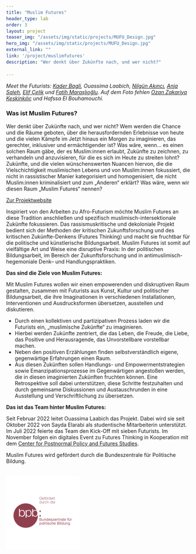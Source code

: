 ```yaml
---
title: "Muslim Futures"
header_type: lab
order: 3
layout: project
teaser_img: "/assets/img/static/projects/MUFU_Design.jpg"
hero_img: "/assets/img/static/projects/MUFU_Design.jpg"
external_link: ""
link: '/project/muslimfutures'
description: "Wer denkt über Zukünfte nach, und wer nicht?"

---
```


<p><em>Meet the Futurists: <a href="https://www.linkedin.com/in/kader-bagli/">Kader Bagli</a>, Ouassima Laabich, <a href="https://re-publica.com/de/user/12173">Nilgün Akıncı</a>, <a href="https://www.anjasaleh.com">Anja Saleh</a>, <a href="https://www.elifcelik.de">Elif Çelik</a> und <a href="https://www.instagram.com/fatih.maraslioglu/">Fatih Maraşlıoğlu</a>. Auf dem Foto fehlen <a href="https://www.instagram.com/ozkeskinkilic/">Ozan Zakariya Keskinkılıç</a> und Hafssa El Bouhamouchi.</em></p>


<h3>Was ist Muslim Futures?</h3>

<p>Wer denkt über Zukünfte nach, und wer nicht? Wem werden die Chance und die Räume geboten, über die herausfordernden Erlebnisse von heute und die vielen Kämpfe im Jetzt hinaus ein Morgen zu imaginieren, das gerechter, inklusiver und ermächtigender ist? Was wäre, wenn... es einen solchen Raum gäbe, der es Muslim:innen erlaubt, Zukünfte zu zeichnen, zu verhandeln und anzuvisieren, für die es sich im Heute zu streiten lohnt? Zukünfte, und die vielen wünschenswerten Nuancen hiervon, die die Vielschichtigkeit muslimischen Lebens und von Muslim:innen fokussiert, die nicht in rassistischer Manier kategorisiert und homogenisiert, die nicht Muslim:innen kriminalisiert und zum „Anderen“ erklärt? Was wäre, wenn wir diesen Raum „Muslim Futures“ nennen? </p>
<p><a href="https://muslimfutures.de">Zur Projektwebsite</a></p>

<p>Inspiriert von den Arbeiten zu Afro-Futurism möchte Muslim Futures an diese Tradition anschließen und spezifisch muslimisch-intersektionale Zukünfte fokussieren. Das rassismuskritische und dekoloniale Projekt bedient sich der Methoden der kritischen Zukunftsforschung und des kritischen Zukünfte-Denkens (Futures Thinking) und macht sie fruchtbar für die politische und künstlerische Bildungsarbeit. Muslim Futures ist somit auf vielfältige Art und Weise eine disruptive Praxis: In der politischen Bildungsarbeit, im Bereich der Zukunftsforschung und in antimuslimisch-hegemoniale Denk– und Handlungspraktiken.</p>

<p><b>Das sind die Ziele von Muslim Futures:</b></p>

<p>Mit Muslim Futures wollen wir einen empowerenden und diskruptiven Raum gestalten, zusammen mit Futurists aus Kunst, Kultur und politischer Bildungsarbeit, die ihre Imaginationen in verschiedenen Installationen, Interventionen und Ausdrucksformen übersetzen, ausstellen und diskutieren.</p>

<ul>
<li>Durch einen kollektiven und partizipativen Prozess laden wir die Futurists ein, „muslimische Zukünfte“ zu imaginieren.</li>
<li>Hierbei werden Zukünfte zentriert, die das Leben, die Freude, die Liebe, das Positive und Herausragende, das Unvorstellbare vorstellbar machen.</li>
<li>Neben den positiven Erzählungen finden selbstverständlich eigene, gegenwärtige Erfahrungen einen Raum.</li>
<li>Aus diesen Zukünften sollen Handlungs- und Empowermentstrategien sowie Emanzipationsprozesse im Gegenwärtigen angestoßen werden, die in diesen imaginierten Zukünften fruchten können. Eine Retrospektive soll dabei unterstützen, diese Schritte festzuhalten und durch gemeinsame Diskussionen und Austauschrunden in eine Ausstellung und Verschriftlichung zu übersetzen.</li>
</ul>

<p><b>Das ist das Team hinter Muslim Futures:</b></p>
<p>Seit Februar 2022 leitet Ouassima Laabich das Projekt. Dabei wird sie seit Oktober 2022 von Sayda Elarabi als studentische Mitarbeiterin unterstützt. Im Juli 2022 feierte das Team den Kick-Off mit sieben Futurists. Im November folgen ein digitales Event zu Futures Thinking in Kooperation mit dem <a href="https://www.cppfs.org/">Center for Postnormal Policy and Futures Studies</a>.</p> 

<p>Muslim Futures wird gefördert durch die Bundeszentrale für Politische Bildung.</p>
<br>
<img src="/assets/img/blog/logo-bpb.png" alt="Logo der Bundeszentrale für politische Bildung" style="max-width: 200px;">

